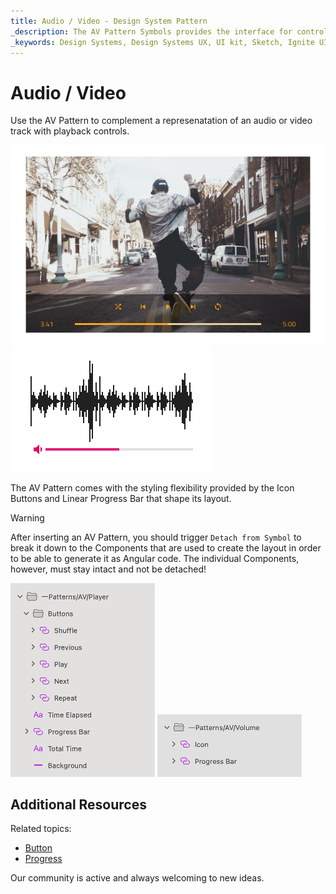 ```yaml
---
title: Audio / Video - Design System Pattern
_description: The AV Pattern Symbols provides the interface for control over audio and video playback. 
_keywords: Design Systems, Design Systems UX, UI kit, Sketch, Ignite UI for Angular, Sketch to Angular, Angular, Angular Design System, Export code from Sketch, Design Kits for Angular, Sketch HTML, Sketch to HTML, Sketch UI kits
---
```


# Audio / Video

Use the AV Pattern to complement a represenatation of an audio or video track with playback controls.

<img class="responsive-img" src="../images/av_player_demo.png" srcset="../images/av_player_demo@2x.png 2x" />
<img class="responsive-img" src="../images/av_volume_demo.png" srcset="../images/av_volume_demo@2x.png 2x" />

The AV Pattern comes with the styling flexibility provided by the Icon Buttons and Linear Progress Bar that shape its layout.

> [!WARNING]
> After inserting an AV Pattern, you should trigger `Detach from Symbol` to break it down to the Components that are used to create the layout in order to be able to generate it as Angular code. The individual Components, however, must stay intact and not be detached!

<img class="responsive-img" src="../images/av_player_detach.png" srcset="../images/av_player_detach@2x.png 2x" />
<img class="responsive-img" src="../images/av_volume_detach.png" srcset="../images/av_volume_detach@2x.png 2x" />

## Additional Resources

Related topics:

- [Button](../components/button.md)
- [Progress](../components/progress.md)
  <div class="divider--half"></div>

Our community is active and always welcoming to new ideas.


